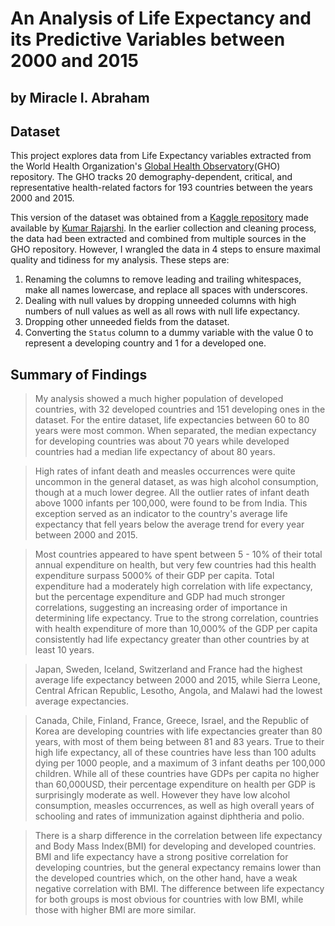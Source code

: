 # An Analysis of Life Expectancy and its Predictive Variables between 2000 and 2015
## by Miracle I. Abraham


## Dataset

This project explores data from Life Expectancy variables extracted from the World Health Organization's [Global Health Observatory](https://www.who.int/data/gho)(GHO) repository. The GHO tracks 20 demography-dependent, critical, and representative health-related factors for 193 countries between the years 2000 and 2015. </br>

This version of the dataset was obtained from a [Kaggle repository](https://www.kaggle.com/datasets/kumarajarshi/life-expectancy-who) made available by [Kumar Rajarshi](https://www.kaggle.com/kumarajarshi). In the earlier collection and cleaning process, the data had been extracted and combined from multiple sources in the GHO repository. However, I wrangled the data in 4 steps to ensure maximal quality and tidiness for my analysis. These steps are:

1. Renaming the columns to remove leading and trailing whitespaces, make all names lowercase, and replace all spaces with underscores.
2. Dealing with null values by dropping unneeded columns with high numbers of null values as well as all rows with null life expectancy.
3. Dropping other unneeded fields from the dataset.
4. Converting the `Status` column to a dummy variable with the value 0 to represent a developing country and 1 for a developed one.

## Summary of Findings

> My analysis showed a much higher population of developed countries, with 32 developed countries and 151 developing ones in the dataset. For the entire dataset, life expectancies between 60 to 80 years were most common. When separated, the median expectancy for developing countries was about 70 years while developed countries had a median life expectancy of about 80 years.

> High rates of infant death and measles occurrences were quite uncommon in the general dataset, as was high alcohol consumption, though at a much lower degree. All the outlier rates of infant death above 1000 infants per 100,000, were found to be from India. This exception served as an indicator to the country's average life expectancy that fell years below the average trend for every year between 2000 and 2015.

> Most countries appeared to have spent between 5 - 10% of their total annual expenditure on health, but very few countries had this health expenditure surpass 5000% of their GDP per capita. Total expenditure had a moderately high correlation with life expectancy, but the percentage expenditure and GDP had much stronger correlations, suggesting an increasing order of importance in determining life expectancy. True to the strong correlation, countries with health expenditure of more than 10,000% of the GDP per capita consistently had life expectancy greater than other countries by at least 10 years.

> Japan, Sweden, Iceland, Switzerland and France had the highest average life expectancy between 2000 and 2015, while Sierra Leone, Central African Republic, Lesotho, Angola, and Malawi had the lowest average expectancies. 

> Canada, Chile, Finland, France, Greece, Israel, and the Republic of Korea are developing countries with life expectancies greater than 80 years, with most of them being between 81 and 83 years. True to their high life expectancy, all of these countries have less than 100 adults dying per 1000 people, and a maximum of 3 infant deaths per 100,000 children.
While all of these countries have GDPs per capita no higher than 60,000USD, their percentage expenditure on health per GDP is surprisingly moderate as well. However they have low alcohol consumption, measles occurrences, as well as high overall years of schooling and rates of immunization against diphtheria and polio.

> There is a sharp difference in the correlation between life expectancy and Body Mass Index(BMI) for developing and developed countries. BMI and life expectancy have a strong positive correlation for developing countries, but the general expectancy remains lower than the developed countries which, on the other hand, have a weak negative correlation with BMI. The difference between life expectancy for both groups is most obvious for countries with low BMI, while those with higher BMI are more similar.
